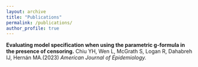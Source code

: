 ```yaml
---
layout: archive
title: "Publications"
permalink: /publications/
author_profile: true
---
```


**Evaluating model specification when using the parametric g-formula in the presence of censoring.** 
Chiu YH, Wen L, McGrath S, Logan R, Dahabreh IJ, Hernán MA.(2023) <i>American Journal of Epidemiology.</i>    
